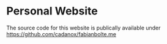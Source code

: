 # Personal Website

The source code for this website is publically available under https://github.com/cadanox/fabianbolte.me